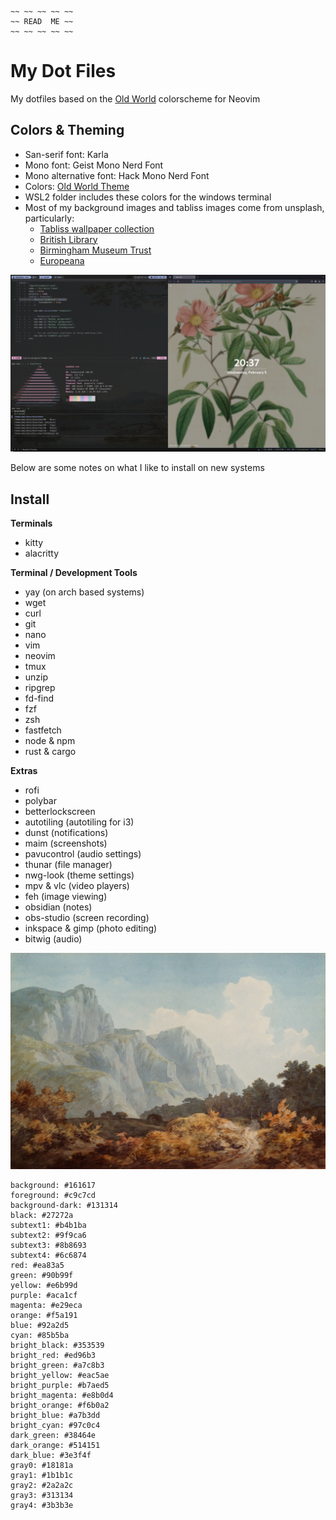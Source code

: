 ```
~~ ~~ ~~ ~~ ~~
~~ READ  ME ~~
~~ ~~ ~~ ~~ ~~
```

# My Dot Files

My dotfiles based on the [Old World](https://github.com/dgox16/oldworld.nvim) colorscheme for Neovim

## Colors & Theming

- San-serif font: Karla
- Mono font: Geist Mono Nerd Font
- Mono alternative font: Hack Mono Nerd Font
- Colors: [Old World Theme](https://github.com/dgox16/oldworld.nvim)
- WSL2 folder includes these colors for the windows terminal
- Most of my background images and tabliss images come from unsplash, particularly:
    - [Tabliss wallpaper collection](https://unsplash.com/collections/74420642/victorian)
    - [British Library](https://unsplash.com/@britishlibrary)
    - [Birmingham Museum Trust](https://unsplash.com/@birminghammuseumstrust)
    - [Europeana](https://unsplash.com/@birminghammuseumstrust)

![](images/screencap.png)

Below are some notes on what I like to install on new systems

## Install

**Terminals**

- kitty
- alacritty

**Terminal / Development Tools**

- yay (on arch based systems)
- wget
- curl
- git
- nano
- vim
- neovim
- tmux
- unzip
- ripgrep
- fd-find
- fzf
- zsh
- fastfetch
- node & npm
- rust & cargo

**Extras**

- rofi
- polybar
- betterlockscreen
- autotiling (autotiling for i3)
- dunst (notifications)
- maim (screenshots)
- pavucontrol (audio settings)
- thunar (file manager)
- nwg-look (theme settings)
- mpv & vlc (video players)
- feh (image viewing)
- obsidian (notes)
- obs-studio (screen recording)
- inkspace & gimp (photo editing)
- bitwig (audio)

![](images/landing.jpg)

```
background: #161617
foreground: #c9c7cd
background-dark: #131314
black: #27272a
subtext1: #b4b1ba
subtext2: #9f9ca6
subtext3: #8b8693
subtext4: #6c6874
red: #ea83a5
green: #90b99f
yellow: #e6b99d
purple: #aca1cf
magenta: #e29eca
orange: #f5a191
blue: #92a2d5
cyan: #85b5ba
bright_black: #353539
bright_red: #ed96b3
bright_green: #a7c8b3
bright_yellow: #eac5ae
bright_purple: #b7aed5
bright_magenta: #e8b0d4
bright_orange: #f6b0a2
bright_blue: #a7b3dd
bright_cyan: #97c0c4
dark_green: #38464e
dark_orange: #514151
dark_blue: #3e3f4f
gray0: #18181a
gray1: #1b1b1c
gray2: #2a2a2c
gray3: #313134
gray4: #3b3b3e
```
